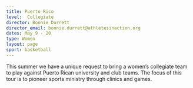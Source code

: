 ```yaml
---
title: Puerto Rico
level:  Collegiate
director: Bonnie Durrett
director_email: bonnie.durrett@athletesinaction.org
dates: May 9 - 20
type: Women
layout: page
sport: basketball
---
```

This summer we have a unique request to bring a women’s collegiate team to play against Puerto Rican university and club teams. The focus of this tour is to pioneer sports ministry through clinics and games. 
